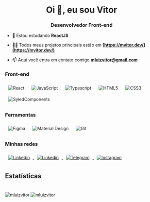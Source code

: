<h1 align="center">Oi 👋, eu sou Vitor</h1>
<h3 align="center">Desenvolvedor Front-end</h3>

- 🌱 Estou estudando **ReactJS**

- 👨‍💻 Todos meus projetos principais estão em **[https://mvitor.dev/](https://mvitor.dev/)**

- 📫 Aqui você entra em contato comigo **mluizvitor@gmail.com**

### Front-end
<p>  
  <img style="margin: 10px" src="https://img.shields.io/badge/react-61DAFB?style=for-the-badge&logo=react&logoColor=black" alt="React" />
  <img style="margin: 10px" src="https://img.shields.io/badge/javascript-F7DF1E?style=for-the-badge&logo=javascript&logoColor=black" alt="JavaScript" />
  <img style="margin: 10px" src="https://img.shields.io/badge/typescript-3178C6?style=for-the-badge&logo=typescript&logoColor=white" alt="Typescript" />
  <img style="margin: 10px" src="https://img.shields.io/badge/html5-E34F26?style=for-the-badge&logo=html5&logoColor=white" alt="HTML5" />
  <img style="margin: 10px" src="https://img.shields.io/badge/css3-1572B6?style=for-the-badge&logo=css3&logoColor=white" alt="CSS3" />
  <img style='margin: 10px' src="https://img.shields.io/badge/styled--components-DB7093?style=for-the-badge&logo=styled-components&logoColor=white" alt="SyledComponents" />
</p>

### Ferramentas
<p>
  <img style="margin: 10px" src="https://img.shields.io/badge/figma-F24E1E?style=for-the-badge&logo=figma&logoColor=white" alt="Figma"/>
  <img style="margin: 10px" src="https://img.shields.io/badge/material%20design-444444?style=for-the-badge&logo=material-design&logoColor=white" alt="Material Design"/>
  <img style="margin: 10px" src="https://img.shields.io/badge/git-F05032?style=for-the-badge&logo=git&logoColor=white" alt="Git"/>
</p>

### Minhas redes
<p>
  <a href="mailto:mluizvitor@gmail.com" target="_blank">
    <img style="margin: 10px" src="https://img.shields.io/badge/gmail-EA4335?style=for-the-badge&logo=gmail&logoColor=white" alt="Linkedin"/>
  </a>
  
  <a href="https://linkedin.com/in/mluizvitor" target="_blank">
    <img style="margin: 10px" src="https://img.shields.io/badge/linkedin-0A66C2?style=for-the-badge&logo=linkedin&logoColor=white" alt="Linkedin"/>
  </a>
  
  <a href="https://t.me/mluizvitor" target="_blank">
    <img style="margin: 10px" src="https://img.shields.io/badge/telegram-1578a9?style=for-the-badge&logo=telegram&logoColor=white" alt="Telegram"/>
  </a>
  
  <a href="https://instagram.com/mluizvitor" target="_blank">
    <img style="margin: 10px" src="https://img.shields.io/badge/instagram-E4405F?style=for-the-badge&logo=instagram&logoColor=white" alt="Instagram"/>
  </a>
</p>

## Estatísticas
<img style="margin-top: 24px" src="https://github-readme-stats.vercel.app/api/top-langs?username=mluizvitor&show_icons=true&theme=gruvbox&locale=pt-br&layout=compact&border_radius=8&card_width=445" alt="mluizvitor" />

<img style="margin-top: 24px" src="https://github-readme-stats.vercel.app/api?username=mluizvitor&show_icons=true&theme=gruvbox&locale=pt-br&border_radius=8" alt="mluizvitor" />
</div>
